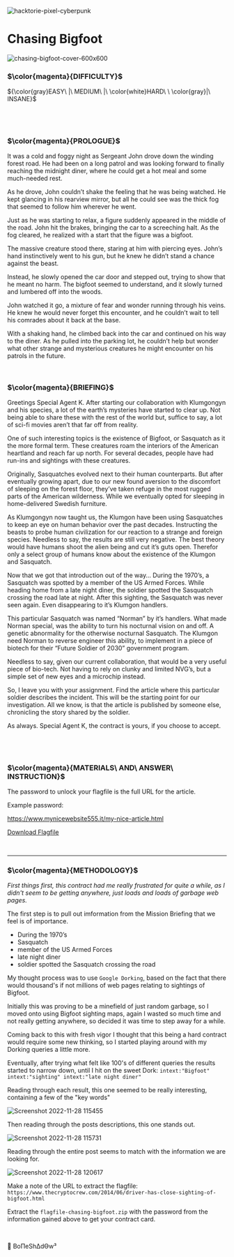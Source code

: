 ![hacktorie-pixel-cyberpunk](https://user-images.githubusercontent.com/117080369/210135718-2b467f21-bc81-438c-b856-2ceb3f8b4375.png)

# Chasing Bigfoot
![chasing-bigfoot-cover-600x600](https://user-images.githubusercontent.com/117080369/204265139-b78cd013-65c1-4cb4-9e01-79b484ddaaae.png)

### $\color{magenta}{DIFFICULTY}$
${\color{gray}EASY\ |\ MEDIUM\ |\ \color{white}HARD\ \ \color{gray}|\ INSANE}$

$~$
---

### $\color{magenta}{PROLOGUE}$
It was a cold and foggy night as Sergeant John drove down the winding forest road. He had been on a long patrol and was looking forward to finally reaching the midnight diner, where he could get a hot meal and some much-needed rest.

As he drove, John couldn’t shake the feeling that he was being watched. He kept glancing in his rearview mirror, but all he could see was the thick fog that seemed to follow him wherever he went.

Just as he was starting to relax, a figure suddenly appeared in the middle of the road. John hit the brakes, bringing the car to a screeching halt. As the fog cleared, he realized with a start that the figure was a bigfoot.

The massive creature stood there, staring at him with piercing eyes. John’s hand instinctively went to his gun, but he knew he didn’t stand a chance against the beast.

Instead, he slowly opened the car door and stepped out, trying to show that he meant no harm. The bigfoot seemed to understand, and it slowly turned and lumbered off into the woods.

John watched it go, a mixture of fear and wonder running through his veins. He knew he would never forget this encounter, and he couldn’t wait to tell his comrades about it back at the base.

With a shaking hand, he climbed back into the car and continued on his way to the diner. As he pulled into the parking lot, he couldn’t help but wonder what other strange and mysterious creatures he might encounter on his patrols in the future.

$~$

### $\color{magenta}{BRIEFING}$
Greetings Special Agent K. After starting our collaboration with Klumgongyn and his species, a lot of the earth’s mysteries have started to clear up. Not being able to share these with the rest of the world but, suffice to say, a lot of sci-fi movies aren’t that far off from reality.

One of such interesting topics is the existence of Bigfoot, or Sasquatch as it the more formal term. These creatures roam the interiors of the American heartland and reach far up north. For several decades, people have had run-ins and sightings with these creatures.

Originally, Sasquatches evolved next to their human counterparts. But after eventually growing apart, due to our new found aversion to the discomfort of sleeping on the forest floor, they’ve taken refuge in the most rugged parts of the American wilderness. While we eventually opted for sleeping in home-delivered Swedish furniture.

As Klumgongyn now taught us, the Klumgon have been using Sasquatches to keep an eye on human behavior over the past decades. Instructing the beasts to probe human civilization for our reaction to a strange and foreign species. Needless to say, the results are still very negative. The best theory would have humans shoot the alien being and cut it’s guts open. Therefor only a select group of humans know about the existence of the Klumgon and Sasquatch.

Now that we got that introduction out of the way… During the 1970’s, a Sasquatch was spotted by a member of the US Armed Forces. While heading home from a late night diner, the soldier spotted the Sasquatch crossing the road late at night. After this sighting, the Sasquatch was never seen again. Even disappearing to it’s Klumgon handlers.

This particular Sasquatch was named “Norman” by it’s handlers. What made Norman special, was the ability to turn his nocturnal vision on and off. A genetic abnormality for the otherwise nocturnal Sasquatch. The Klumgon need Norman to reverse engineer this ability, to implement in a piece of biotech for their “Future Soldier of 2030” government program.

Needless to say, given our current collaboration, that would be a very useful piece of bio-tech. Not having to rely on clunky and limited NVG’s, but a simple set of new eyes and a microchip instead.

So, I leave you with your assignment. Find the article where this particular soldier describes the incident. This will be the starting point for our investigation. All we know, is that the article is published by someone else, chronicling the story shared by the soldier.

As always. Special Agent K, the contract is yours, if you choose to accept.

$~$
---

### $\color{magenta}{MATERIALS\ AND\ ANSWER\ INSTRUCTION}$

The password to unlock your flagfile is the full URL for the article.

Example password:

https://www.mynicewebsite555.it/my-nice-article.html

<a href="https://hacktoria.com/wp-content/contracts/flags/flagfile-chasing-bigfoot.zip">Download Flagfile</a>

$~$

---

### $\color{magenta}{METHODOLOGY}$
*First things first, this contract had me really frustrated for quite a while, as I didn't seem to be getting anywhere, just loads and loads of garbage web pages.*

The first step is to pull out imformation from the Mission Briefing that we feel is of importance.
* During the 1970’s
* Sasquatch
* member of the US Armed Forces
* late night diner
* soldier spotted the Sasquatch crossing the road

My thought process was to use `Google Dorking`, based on the fact that there would thousand's if not millions of web pages relating to sightings of Bigfoot.

Initially this was proving to be a minefield of just random garbage, so I moved onto using Bigfoot sighting maps, again I wasted so much time and not really getting anywhere, so decided it was time to step away for a while.

Coming back to this with fresh vigor I thought that this being a hard contract would require some new thinking, so I started playing around with my Dorking queries a little more.

Eventually, after trying what felt like 100's of different queries the results started to narrow down, until I hit on the sweet Dork: `intext:"Bigfoot" intext:"sighting" intext:"late night diner"`

Reading through each result, this one seemed to be really interesting, containing a few of the "key words"

![Screenshot 2022-11-28 115455](https://user-images.githubusercontent.com/117080369/204271852-c83d1cad-668e-462b-a1f0-df68688ffcb8.png)

Then reading through the posts descriptions, this one stands out.

![Screenshot 2022-11-28 115731](https://user-images.githubusercontent.com/117080369/204272248-ee6126ba-cace-48f8-820d-c5eff3d335e3.png)

Reading through the entire post seems to match with the information we are looking for.

![Screenshot 2022-11-28 120617](https://user-images.githubusercontent.com/117080369/204274133-1126de44-1c6e-4b5e-84cd-2ffb367e8734.png)

Make a note of the URL to extract the flagfile: `https://www.thecryptocrew.com/2014/06/driver-has-close-sighting-of-bigfoot.html`

Extract the `flagfile-chasing-bigfoot.zip` with the password from the information gained above to get your contract card.

$~$

📌 BoΠeShΔdϴw³
